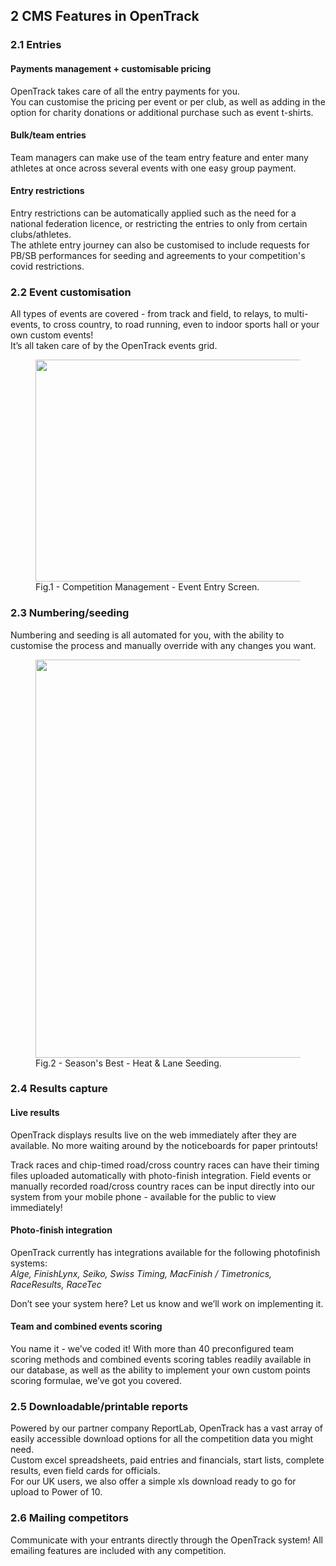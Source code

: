 <div markdown="1" data-aos="fade-up">

## __2__ CMS Features in OpenTrack 


<div markdown="1" data-aos="fade-up">

### 2.1 Entries

#### Payments management + customisable pricing
OpenTrack takes care of all the entry payments for you.<br>
You can customise the pricing per event or per club, as well as adding in the option for charity donations or additional purchase such as event t-shirts.

#### Bulk/team entries
Team managers can make use of the team entry feature and enter many athletes at once across several events with one easy group payment.

#### Entry restrictions
Entry restrictions can be automatically applied such as the need for a national federation licence, or restricting the entries to only from certain clubs/athletes.<br>
The athlete entry journey can also be customised to include requests for PB/SB performances for seeding and agreements to your competition's covid restrictions.

</div>


<div markdown="1" data-aos="fade-up">

### 2.2 Event customisation
All types of events are covered - from track and field, to relays, to multi-events, to cross country, to road running, even to indoor sports hall or your own custom events!<br>
It’s all taken care of by the OpenTrack events grid.

<figure data-aos="fade-up">
  <img src="../assets/img/screens/cms_3_2_event_entry.png" 
 width="1077" height="355" />
  <figcaption>Fig.1 - Competition Management - Event Entry Screen.</figcaption>
</figure>

</div>


<div markdown="1" data-aos="fade-up">

### 2.3 Numbering/seeding
Numbering and seeding is all automated for you, with the ability to customise the process and manually override with any changes you want.

<figure data-aos="fade-up">
  <img src="../assets/img/screens/cms_3_2_seeding.png" 
 width="1532" height="637" />
  <figcaption>Fig.2 - Season's Best - Heat & Lane Seeding.</figcaption>
</figure>

</div>


<div markdown="1" data-aos="fade-up">

### 2.4 Results capture

#### Live results
OpenTrack displays results live on the web immediately after they are available. No more waiting around by the noticeboards for paper printouts!

Track races and chip-timed road/cross country races can have their timing files uploaded automatically with photo-finish integration. Field events or manually recorded road/cross country races can be input directly into our system from your mobile phone - available for the public to view immediately!

#### Photo-finish integration
OpenTrack currently has integrations available for the following photofinish systems:<br>
<i>Alge, FinishLynx, Seiko, Swiss Timing, MacFinish / Timetronics, RaceResults, RaceTec</i>

Don’t see your system here? Let us know and we’ll work on implementing it.

#### Team and combined events scoring
You name it - we’ve coded it! With more than 40 preconfigured team scoring methods and combined events scoring tables readily available in our database, as well as the ability to implement your own custom points scoring formulae, we’ve got you covered.
</div>


<div markdown="1" data-aos="fade-up">

### 2.5 Downloadable/printable reports
Powered by our partner company ReportLab, OpenTrack has a vast array of easily accessible download options for all the competition data you might need.<br>
Custom excel spreadsheets, paid entries and financials, start lists, complete results, even field cards for officials.<br>
For our UK users, we also offer a simple xls download ready to go for upload to Power of 10.

</div>


<div markdown="1" data-aos="fade-up">

### 2.6 Mailing competitors
Communicate with your entrants directly through the OpenTrack system! All emailing features are included with any competition.

</div>


</div>
